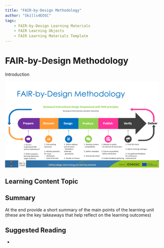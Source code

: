 ```yaml
---
title: "FAIR-by-Design Methodology"
author: "Skills4EOSC"
tags: 
    - FAIR-by-Design Learning Materials
    - FAIR Learning Objects
    - FAIR Learning Materials Template
---
```


# FAIR-by-Design Methodology

Introduction

![FAIR-by-Design Methodology](./attachments/FAIR-by-slide.png)


## Learning Content Topic




## Summary

At the end provide a short summary of the main points of the learning unit (these are the key takeaways that help reflect on the learning outcomes)

## Suggested Reading

- 


